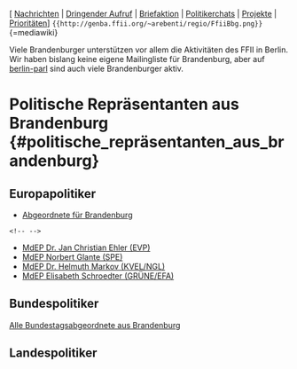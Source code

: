 \[ [ Nachrichten](SwpatcninoDe "wikilink") \| [ Dringender
Aufruf](LtrCons0406De "wikilink") \| [
Briefaktion](SwpatxatraDe "wikilink") \| [
Politikerchats](SwpatchatDe "wikilink") \| [
Projekte](FfiiprojDe "wikilink") \| [
Prioritäten](FfiiprojDePriorDe "wikilink")\]
`{{http://genba.ffii.org/~arebenti/regio/FfiiBbg.png}}`{=mediawiki}

Viele Brandenburger unterstützen vor allem die Aktivitäten des FFII in
Berlin. Wir haben bislang keine eigene Mailingliste für Brandenburg,
aber auf
[berlin-parl](http://lists.ffii.org/mailman/listinfo/berlin-parl "wikilink")
sind auch viele Brandenburger aktiv.

# Politische Repräsentanten aus Brandenburg {#politische_repräsentanten_aus_brandenburg}

## Europapolitiker

-   [Abgeordnete für
    Brandenburg](http://www.europarl.de/index.php?rei=3&dok=680&land=Brandenburg&sort=laender&vers=norm&nexts= "wikilink")

```{=html}
<!-- -->
```
-   [MdEP Dr. Jan Christian Ehler
    (EVP)](http://www.europarl.de/index.php?rei=3&dok=682&id=109&sort=laender&land=Brandenburg "wikilink")
-   [MdEP Norbert Glante
    (SPE)](http://www.europarl.de/index.php?rei=3&dok=682&id=15&sort=laender&land=Brandenburg "wikilink")
-   [MdEP Dr. Helmuth Markov
    (KVEL/NGL)](http://www.europarl.de/index.php?rei=3&dok=682&id=53&sort=laender&land=Brandenburg "wikilink")
-   [MdEP Elisabeth Schroedter
    (GRÜNE/EFA)](http://www.europarl.de/index.php?rei=3&dok=682&id=82&sort=laender&land=Brandenburg "wikilink")

## Bundespolitiker

[Alle Bundestagsabgeordnete aus
Brandenburg](http://www.bundestag.de/mdb15/listeBundesland/abgBundLandTab.html#brandenburg "wikilink")

## Landespolitiker
